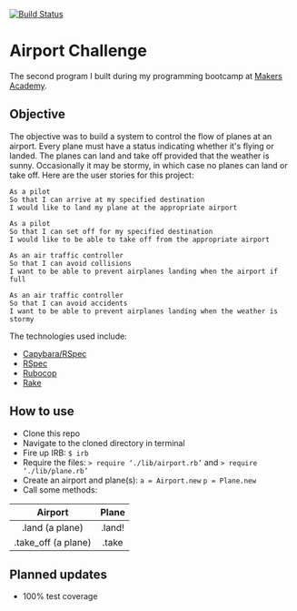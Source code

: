 [![Build Status](https://travis-ci.org/makersacademy/airport_challenge.svg?branch=master)](https://travis-ci.org/makersacademy/airport_challenge)

Airport Challenge
=================

The second program I built during my programming bootcamp at [Makers Academy](http://www.makersacademy.com/). 

Objective
---------

The objective was to build a system to control the flow of planes at an airport. Every plane must have a status indicating whether it's flying or landed. The planes can land and take off provided that the weather is sunny. Occasionally it may be stormy, in which case no planes can land or take off.  Here are the user stories for this project:

```
As a pilot
So that I can arrive at my specified destination
I would like to land my plane at the appropriate airport

As a pilot
So that I can set off for my specified destination
I would like to be able to take off from the appropriate airport

As an air traffic controller
So that I can avoid collisions
I want to be able to prevent airplanes landing when the airport if full

As an air traffic controller
So that I can avoid accidents
I want to be able to prevent airplanes landing when the weather is stormy
```

The technologies used include:

* [Capybara/RSpec]( https://github.com/jnicklas/capybara#using-capybara-with-rspec)
* [RSpec]( http://rspec.info/)
* [Rubocop](http://batsov.com/rubocop/)
* [Rake](https://github.com/ruby/rake)

How to use
--------------

* Clone this repo
* Navigate to the cloned directory in terminal
* Fire up IRB: `$ irb`
* Require the files: `> require ‘./lib/airport.rb’` and `> require ‘./lib/plane.rb’`
* Create an airport and plane(s): `a = Airport.new` `p = Plane.new` 
* Call some methods:

| Airport             | Plane         |
|:-------------------:|:-------------:|
| .land (a plane)     | .land!        |
| .take_off (a plane) | .take         |


Planned updates
-----------------------

* 100% test coverage

